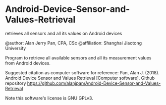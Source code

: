 # Android-Device-Sensor-and-Values-Retrieval
retrieves all sensors and all its values on Android devices

@author: Alan Jerry Pan, CPA, CSc
@affiliation: Shanghai Jiaotong University

Program to retrieve all available sensors and all its measurement values from Android devices.

Suggested citation as computer software for reference:
Pan, Alan J. (2018). Android Device Sensor and Values Retrieval [Computer software]. 
      Github repository <https://github.com/alanjpan/Android-Device-Sensor-and-Values-Retrieval>

Note this software's license is GNU GPLv3.
